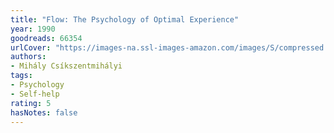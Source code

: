 ```yaml
---
title: "Flow: The Psychology of Optimal Experience"
year: 1990
goodreads: 66354
urlCover: "https://images-na.ssl-images-amazon.com/images/S/compressed.photo.goodreads.com/books/1432253110i/66354.jpg"
authors:
- Mihály Csíkszentmihályi
tags:
- Psychology
- Self-help
rating: 5
hasNotes: false
---
```

